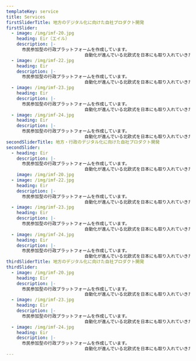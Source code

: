 ```yaml
---
templateKey: service
title: Services
firstSliderTitle: 地方のデジタル化に向けた自社プロダクト開発
firstSlider:
  - image: /img/imf-20.jpg
    heading: Eir（エイル）
    description: |-
      市民参加型の行政プラットフォームを作成しています。
                              自動化が進んでいる北欧式を日本にも取り入れていきたいです。
  - image: /img/imf-22.jpg
    heading: Eir
    description: |-
      市民参加型の行政プラットフォームを作成しています。
                              自動化が進んでいる北欧式を日本にも取り入れていきたいです。
  - image: /img/imf-23.jpg
    heading: Eir
    description: |-
      市民参加型の行政プラットフォームを作成しています。
                              自動化が進んでいる北欧式を日本にも取り入れていきたいです。
  - image: /img/imf-24.jpg
    heading: Eir
    description: |-
      市民参加型の行政プラットフォームを作成しています。
                              自動化が進んでいる北欧式を日本にも取り入れていきたいです。
secondSliderTitle: 地方・行政のデジタル化に向けた自社プロダクト開発
secondSlider:
  - heading: Eir
    description: |-
      市民参加型の行政プラットフォームを作成しています。
                              自動化が進んでいる北欧式を日本にも取り入れていきたいです。
    image: /img/imf-20.jpg
  - image: /img/imf-22.jpg
    heading: Eir
    description: |-
      市民参加型の行政プラットフォームを作成しています。
                              自動化が進んでいる北欧式を日本にも取り入れていきたいです。
  - image: /img/imf-23.jpg
    heading: Eir
    description: |-
      市民参加型の行政プラットフォームを作成しています。
                              自動化が進んでいる北欧式を日本にも取り入れていきたいです。
  - image: /img/imf-24.jpg
    heading: Eir
    description: |-
      市民参加型の行政プラットフォームを作成しています。
                              自動化が進んでいる北欧式を日本にも取り入れていきたいです。
thirdSliderTitle: 地方のデジタル化に向けた自社プロダクト開発
thirdSlider:
  - image: /img/imf-20.jpg
    heading: Eir
    description: |-
      市民参加型の行政プラットフォームを作成しています。
                              自動化が進んでいる北欧式を日本にも取り入れていきたいです。
  - image: /img/imf-23.jpg
    heading: Eir
    description: |-
      市民参加型の行政プラットフォームを作成しています。
                              自動化が進んでいる北欧式を日本にも取り入れていきたいです。
  - image: /img/imf-24.jpg
    heading: Eir
    description: |-
      市民参加型の行政プラットフォームを作成しています。
                              自動化が進んでいる北欧式を日本にも取り入れていきたいです。
---
```

